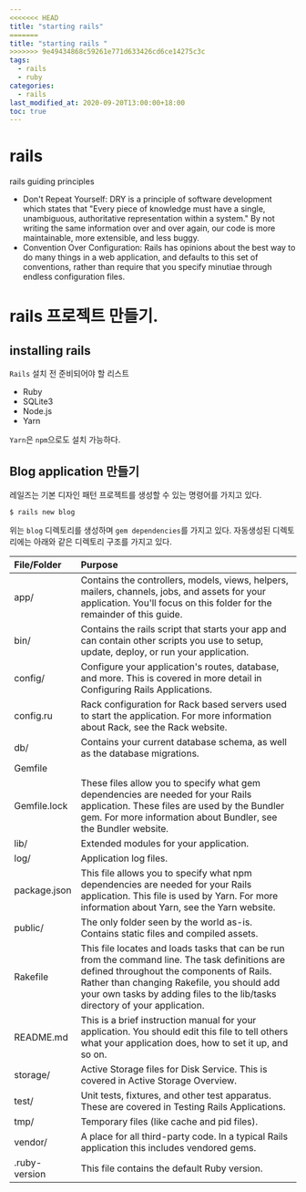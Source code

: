 ```yaml
---
<<<<<<< HEAD
title: "starting rails"
=======
title: "starting rails "
>>>>>>> 9e49434868c59261e771d633426cd6ce14275c3c
tags:
  - rails
  - ruby
categories:
  - rails
last_modified_at: 2020-09-20T13:00:00+18:00
toc: true
---
```


# rails

rails guiding principles
- Don't Repeat Yourself: DRY is a principle of software development which states that "Every piece of knowledge must have a single, unambiguous, authoritative representation within a system." By not writing the same information over and over again, our code is more maintainable, more extensible, and less buggy.
- Convention Over Configuration: Rails has opinions about the best way to do many things in a web application, and defaults to this set of conventions, rather than require that you specify minutiae through endless configuration files.

# rails 프로젝트 만들기.

## installing rails

`Rails` 설치 전 준비되어야 할 리스트
- Ruby
- SQLite3
- Node.js
- Yarn

`Yarn`은 `npm`으로도 설치 가능하다.

## Blog application 만들기

레일즈는 기본 디자인 패턴 프로젝트를 생성할 수 있는 명령어를 가지고 있다.

```
$ rails new blog
```

위는 `blog` 디렉토리를 생성하며 `gem dependencies`를 가지고 있다.
자동생성된 디렉토리에는 아래와 같은 디렉토리 구조를 가지고 있다.

| File/Folder | Purpose     |
| :------------- | :------------- |
|    app/   |   Contains the controllers, models, views, helpers, mailers, channels, jobs, and assets for your application. You'll focus on this folder for the remainder of this guide.    |
|    bin/   |   	Contains the rails script that starts your app and can contain other scripts you use to setup, update, deploy, or run your application.    |
|    config/   |  	Configure your application's routes, database, and more. This is covered in more detail in Configuring Rails Applications.     |
|   config.ru    |    	Rack configuration for Rack based servers used to start the application. For more information about Rack, see the Rack website.   |
|   db/    |   Contains your current database schema, as well as the database migrations.     |
|    Gemfile
Gemfile.lock   |    These files allow you to specify what gem dependencies are needed for your Rails application. These files are used by the Bundler gem. For more information about Bundler, see the Bundler website.   |
|  lib/     |   	Extended modules for your application.    |
|    log/   |   Application log files.    |
|   package.json    |    This file allows you to specify what npm dependencies are needed for your Rails application. This file is used by Yarn. For more information about Yarn, see the Yarn website.   |
|    public/  |   The only folder seen by the world as-is. Contains static files and compiled assets.   |
|    Rakefile  |  This file locates and loads tasks that can be run from the command line. The task definitions are defined throughout the components of Rails. Rather than changing Rakefile, you should add your own tasks by adding files to the lib/tasks directory of your application.    |
|   README.md   |   This is a brief instruction manual for your application. You should edit this file to tell others what your application does, how to set it up, and so on.   |
|  storage/    |    Active Storage files for Disk Service. This is covered in Active Storage Overview.  |
|   test/   |    	Unit tests, fixtures, and other test apparatus. These are covered in Testing Rails Applications.  |
|   tmp/   |   Temporary files (like cache and pid files).   |
|   vendor/   |    A place for all third-party code. In a typical Rails application this includes vendored gems.  |
|  .ruby-version    |  	This file contains the default Ruby version.    |
